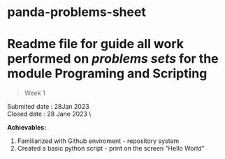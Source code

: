 # panda-problems-sheet
# Readme file for  guide all  work performed on *problems sets* for the module **Programing and Scripting**

> Week 1

Submited date : 28Jan 2023 \
Closed date : 28 Jane 2023 \

**Achievables:**
1. Familiarized with Github enviroment - repository system
2. Created a basic python script - print on the screen "Hello World"


